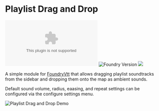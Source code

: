 # Playlist Drag and Drop
![GitHub release (latest by date)](https://img.shields.io/github/downloads/gsimon2/playlist-drag-and-drop/latest/module.zip)
![Foundry Version](https://img.shields.io/badge/dynamic/json?color=orange&label=Foundry%20Version&query=compatibleCoreVersion&url=https%3A%2F%2Fraw.githubusercontent.com%2Fgsimon2%2Fplaylist-drag-and-drop%2Fmain%2Fsrc%2Fmodule.json)
[![](https://img.shields.io/badge/Buy%20Me%20A%20Coffee-%243-blue)](https://www.buymeacoffee.com/gsimon2)

A simple module for [FoundryVtt](https://foundryvtt.com/) that allows dragging playlist soundtracks from the sidebar and dropping them onto the map as ambient sounds.

Default sound volume, radius, eaasing, and repeat settings can be configured via the configure settings menu.

![Playlist Drag and Drop Demo](./playlist-drag-and-drop-demo.gif)
